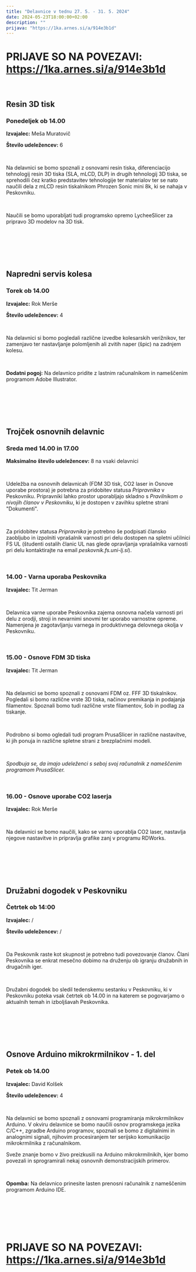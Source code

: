 ```yaml
---
title: "Delavnice v tednu 27. 5. - 31. 5. 2024"
date: 2024-05-23T18:00:00+02:00
description: ""
prijava: "https://1ka.arnes.si/a/914e3b1d"
---
```


# PRIJAVE SO NA POVEZAVI: https://1ka.arnes.si/a/914e3b1d

&nbsp;

## Resin 3D tisk
### Ponedeljek ob 14.00


**Izvajalec:** Meša Muratovič   

**Število udeležencev:** 6

&nbsp;

Na delavnici se bomo spoznali z osnovami resin tiska, diferenciacijo tehnologij resin 3D tiska (SLA, mLCD, DLP) in drugih tehnologij 3D tiska, se sprehodili čez kratko predstavitev tehnologije ter materialov ter se nato naučili dela z mLCD resin tiskalnikom Phrozen Sonic mini 8k, ki se nahaja v Peskovniku.

&nbsp;

Naučili se bomo uporabljati tudi programsko opremo LycheeSlicer za pripravo 3D modelov na 3D tisk.


&nbsp;

&nbsp;

&nbsp;

## Napredni servis kolesa

### Torek ob 14.00


**Izvajalec:** Rok Merše

**Število udeležencev:** 4

&nbsp;


Na delavnici si bomo pogledali različne izvedbe kolesarskih verižnikov, ter zamenjavo ter nastavljanje polomljenih ali zvitih naper (špic) na zadnjem kolesu.


&nbsp;

**Dodatni pogoj:** Na delavnico pridite z lastnim računalnikom in nameščenim programom Adobe Illustrator.

&nbsp;

&nbsp;

&nbsp;


## Trojček osnovnih delavnic
### Sreda med 14.00 in 17.00

**Maksimalno število udeležencev:** 8 na vsaki delavnici

&nbsp;

Udeležba na osnovnih delavnicah (FDM 3D tisk, CO2 laser in Osnove uporabe prostora) je potrebna za pridobitev statusa _Pripravnika_ v Peskovniku. Pripravniki lahko prostor uporabljajo skladno s _Pravilnikom o nivojih članov v Peskovniku_, ki je dostopen v zavihku spletne strani "Dokumenti".  

&nbsp;

Za pridobitev statusa _Pripravnika_ je potrebno še podpisati člansko zaobljubo in izpolniti vprašalnik varnosti pri delu dostopen na spletni učilnici FS UL (študenti ostalih članic UL nas glede opravljanja vprašalnika varnosti pri delu kontaktirajte na email *peskovnik.fs.uni-lj.si*). 

&nbsp;

### 14.00 - Varna uporaba Peskovnika
**Izvajalec:** Tit Jerman

&nbsp;

Delavnica varne uporabe Peskovnika zajema osnovna načela varnosti pri delu z orodji, stroji in nevarnimi snovmi ter uporabo varnostne opreme. Namenjena je zagotavljanju varnega in produktivnega delovnega okolja v Peskovniku.

&nbsp;

### 15.00 - Osnove FDM 3D tiska
**Izvajalec:** Tit Jerman

&nbsp;

Na delavnici se bomo spoznali z osnovami FDM oz. FFF 3D tiskalnikov. Pogledali si bomo različne vrste 3D tiska, načinov premikanja in podajanja filamentov. Spoznali bomo tudi različne vrste filamentov, šob in podlag za tiskanje.

&nbsp;

Podrobno si bomo ogledali tudi program PrusaSlicer in različne nastavitve, ki jih ponuja in različne spletne strani z brezplačnimi modeli. 

&nbsp;


*Spodbuja se, da imajo udeleženci s seboj svoj računalnik z nameščenim programom PrusaSlicer.*

&nbsp;

### 16.00 - Osnove uporabe CO2 laserja
**Izvajalec:** Rok Merše

&nbsp;

Na delavnici se bomo naučili, kako se varno uporablja CO2 laser, nastavlja njegove nastavitve in pripravlja grafike zanj v programu RDWorks. 

&nbsp;

&nbsp;

&nbsp;


## Družabni dogodek v Peskovniku
### Četrtek ob 14:00
**Izvajalec:** /

**Število udeležencev:** /

&nbsp;

Da Peskovnik raste kot skupnost je potrebno tudi povezovanje članov. Člani Peskovnika se enkrat mesečno dobimo na druženju ob igranju družabnih in drugačnih iger.

&nbsp;

Družabni dogodek bo sledil tedenskemu sestanku v Peskovniku, ki v Peskovniku poteka vsak četrtek ob 14.00 in na katerem se pogovarjamo o aktualnih temah in izboljšavah  Peskovnika.

&nbsp;

&nbsp;

&nbsp;



## Osnove Arduino mikrokrmilnikov - 1. del
### Petek ob 14.00
**Izvajalec:** David Kolšek

**Število udeležencev:** 4

&nbsp;

Na delavnici se bomo spoznali z osnovami programiranja mikrokrmilnikov Arduino. 
V okviru delavnice se bomo naučili osnov programskega jezika C/C++, zgradbe Arduino programov, spoznali se bomo z digitalnimi in analognimi signali, njihovim procesiranjem ter serijsko komunikacijo mikrokrmilnika z računalnikom.

Sveže znanje bomo v živo preizkusili na Arduino mikrokrmilnikih, kjer bomo povezali in sprogramirali nekaj osnovnih demonstracijskih primerov. 
 
&nbsp;

**Opomba:** Na delavnico prinesite lasten prenosni računalnik z nameščenim programom Arduino IDE.

&nbsp;  

&nbsp;  

&nbsp;  

# PRIJAVE SO NA POVEZAVI: https://1ka.arnes.si/a/914e3b1d


